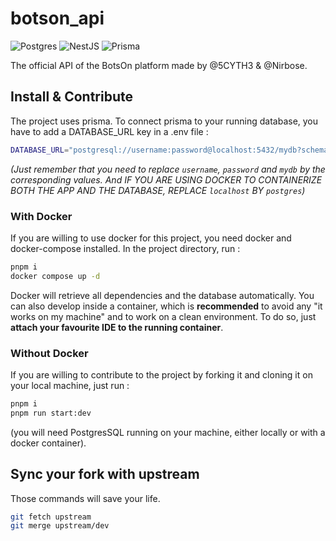 # botson_api

![Postgres](https://img.shields.io/badge/postgres-%23316192.svg?style=for-the-badge&logo=postgresql&logoColor=white)
![NestJS](https://img.shields.io/badge/nestjs-%23E0234E.svg?style=for-the-badge&logo=nestjs&logoColor=white)
![Prisma](https://img.shields.io/badge/Prisma-3982CE?style=for-the-badge&logo=Prisma&logoColor=white)

The official API of the BotsOn platform made by @5CYTH3 & @Nirbose.

## Install & Contribute
The project uses prisma. To connect prisma to your running database, you have to add a DATABASE_URL key in a .env file :

```bash
DATABASE_URL="postgresql://username:password@localhost:5432/mydb?schema=public"
```
_(Just remember that you need to replace `username`, `password` and `mydb` by the corresponding values. And IF YOU ARE USING DOCKER TO CONTAINERIZE BOTH THE APP AND THE DATABASE, REPLACE `localhost` BY `postgres`)_
### With Docker

If you are willing to use docker for this project, you need docker and docker-compose installed. 
In the project directory, run :
```bash
pnpm i
docker compose up -d
```
Docker will retrieve all dependencies and the database automatically.
You can also develop inside a container, which is **recommended** to avoid any "it works on my machine" and to work on a clean environment. To do so, just __attach your favourite IDE to the running container__.

### Without Docker
If you are willing to contribute to the project by forking it and cloning it on your local machine, just run :
```bash
pnpm i
pnpm run start:dev
```
(you will need PostgresSQL running on your machine, either locally or with a docker container).

## Sync your fork with upstream
Those commands will save your life.
```bash
git fetch upstream
git merge upstream/dev
```